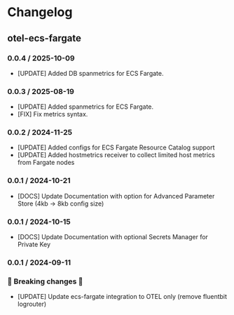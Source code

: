 # Changelog

## otel-ecs-fargate

<!-- To add a new entry write: -->

<!-- ### version / full date -->

<!-- * [Update/Bug fix] message that describes the changes that you apply -->

### 0.0.4 / 2025-10-09

* [UPDATE] Added DB spanmetrics for ECS Fargate.

### 0.0.3 / 2025-08-19

* [UPDATE] Added spanmetrics for ECS Fargate.
* [FIX] Fix metrics syntax.

### 0.0.2 / 2024-11-25

* [UPDATE] Added configs for ECS Fargate Resource Catalog support
* [UPDATE] Added hostmetrics receiver to collect limited host metrics from Fargate nodes

### 0.0.1 / 2024-10-21

* [DOCS] Update Documentation with option for Advanced Parameter Store (4kb -> 8kb config size)

### 0.0.1 / 2024-10-15

* [DOCS] Update Documentation with optional Secrets Manager for Private Key

### 0.0.1 / 2024-09-11

### 🛑 Breaking changes 🛑
* [UPDATE] Update ecs-fargate integration to OTEL only (remove fluentbit logrouter)
